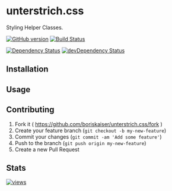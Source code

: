 # unterstrich.css
Styling Helper Classes.

[![GitHub version](https://badge.fury.io/gh/boriskaiser%2Funterstrich.css.svg)](http://badge.fury.io/gh/boriskaiser%2Funterstrich.css) [![Build Status](https://travis-ci.org/boriskaiser/unterstrich.css.svg?branch=develop)](https://travis-ci.org/boriskaiser/unterstrich.css)

[![Dependency Status](https://david-dm.org/boriskaiser/unterstrich.css.svg)](https://david-dm.org/boriskaiser/unterstrich.css) [![devDependency Status](https://david-dm.org/boriskaiser/unterstrich.css/dev-status.svg)](https://david-dm.org/boriskaiser/unterstrich.css#info=devDependencies)


## Installation


## Usage


## Contributing

1. Fork it ( https://github.com/boriskaiser/unterstrich.css/fork )
2. Create your feature branch (`git checkout -b my-new-feature`)
3. Commit your changes (`git commit -am 'Add some feature'`)
4. Push to the branch (`git push origin my-new-feature`)
5. Create a new Pull Request


## Stats
[![views](https://sourcegraph.com/api/repos/github.com/boriskaiser/unterstrich.css/.counters/views.svg)](https://sourcegraph.com/github.com/boriskaiser/unterstrich.css)
